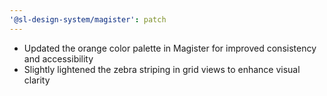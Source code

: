 ```yaml
---
'@sl-design-system/magister': patch
---
```


- Updated the orange color palette in Magister for improved consistency and accessibility
- Slightly lightened the zebra striping in grid views to enhance visual clarity
